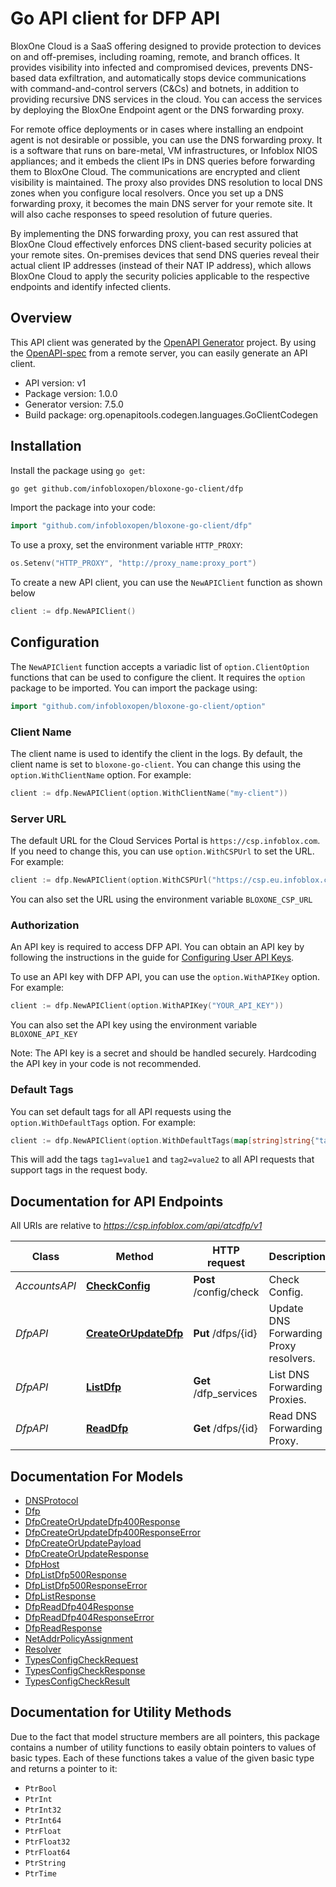 # Go API client for DFP API

BloxOne Cloud is a SaaS offering designed to provide protection to devices on and off-premises, including roaming, remote, and branch offices. It provides visibility into infected and compromised devices, prevents DNS-based data exfiltration, and automatically stops device communications with command-and-control servers (C&Cs) and botnets, in addition to providing recursive DNS services in the cloud. You can access the services by deploying the BloxOne Endpoint agent or the DNS forwarding proxy.

For remote office deployments or in cases where installing an endpoint agent is not desirable or possible, you can use the DNS forwarding proxy. It is a software that runs on bare-metal, VM infrastructures, or Infoblox NIOS appliances; and it embeds the client IPs in DNS queries before forwarding them to BloxOne Cloud. The communications are encrypted and client visibility is maintained. The proxy also provides DNS resolution to local DNS zones when you configure local resolvers. Once you set up a DNS forwarding proxy, it becomes the main DNS server for your remote site. It will also cache responses to speed resolution of future queries.

By implementing the DNS forwarding proxy, you can rest assured that BloxOne Cloud effectively enforces DNS client-based security policies at your remote sites. On-premises devices that send DNS queries reveal their actual client IP addresses (instead of their NAT IP address), which allows BloxOne Cloud to apply the security policies applicable to the respective endpoints and identify infected clients.


## Overview
This API client was generated by the [OpenAPI Generator](https://openapi-generator.tech) project.  By using the [OpenAPI-spec](https://www.openapis.org/) from a remote server, you can easily generate an API client.

- API version: v1
- Package version: 1.0.0
- Generator version: 7.5.0
- Build package: org.openapitools.codegen.languages.GoClientCodegen

## Installation

Install the package using `go get`:
```bash
go get github.com/infobloxopen/bloxone-go-client/dfp
```

Import the package into your code:
```go
import "github.com/infobloxopen/bloxone-go-client/dfp"
```

To use a proxy, set the environment variable `HTTP_PROXY`:

```go
os.Setenv("HTTP_PROXY", "http://proxy_name:proxy_port")
```

To create a new API client, you can use the `NewAPIClient` function as shown below
```go
client := dfp.NewAPIClient()
```

## Configuration

The `NewAPIClient` function accepts a variadic list of `option.ClientOption` functions that can be used to configure the client.
It requires the `option` package to be imported. You can import the package using:
```go
import "github.com/infobloxopen/bloxone-go-client/option"
```

### Client Name
The client name is used to identify the client in the logs. By default, the client name is set to `bloxone-go-client`. You can change this using the `option.WithClientName` option. For example:
```go
client := dfp.NewAPIClient(option.WithClientName("my-client"))
```

### Server URL

The default URL for the Cloud Services Portal is `https://csp.infoblox.com`. If you need to change this, you can use `option.WithCSPUrl` to set the URL. For example:

```go
client := dfp.NewAPIClient(option.WithCSPUrl("https://csp.eu.infoblox.com"))
```

You can also set the URL using the environment variable `BLOXONE_CSP_URL`

### Authorization

An API key is required to access DFP API. You can obtain an API key by following the instructions in the guide for [Configuring User API Keys](https://docs.infoblox.com/space/BloxOneCloud/35430405/Configuring+User+API+Keys).

To use an API key with DFP API, you can use the `option.WithAPIKey` option. For example:

```go
client := dfp.NewAPIClient(option.WithAPIKey("YOUR_API_KEY"))
```

You can also set the API key using the environment variable `BLOXONE_API_KEY`

Note: The API key is a secret and should be handled securely. Hardcoding the API key in your code is not recommended.

### Default Tags

You can set default tags for all API requests using the `option.WithDefaultTags` option. For example:

```go
client := dfp.NewAPIClient(option.WithDefaultTags(map[string]string{"tag1": "value1", "tag2": "value2"}))
```
This will add the tags `tag1=value1` and `tag2=value2` to all API requests that support tags in the request body.

## Documentation for API Endpoints

All URIs are relative to *https://csp.infoblox.com/api/atcdfp/v1*

Class | Method | HTTP request | Description
------------ | ------------- | ------------- | -------------
*AccountsAPI* | [**CheckConfig**](docs/AccountsAPI.md#checkconfig) | **Post** /config/check | Check Config.
*DfpAPI* | [**CreateOrUpdateDfp**](docs/DfpAPI.md#createorupdatedfp) | **Put** /dfps/{id} | Update DNS Forwarding Proxy resolvers.
*DfpAPI* | [**ListDfp**](docs/DfpAPI.md#listdfp) | **Get** /dfp_services | List DNS Forwarding Proxies.
*DfpAPI* | [**ReadDfp**](docs/DfpAPI.md#readdfp) | **Get** /dfps/{id} | Read DNS Forwarding Proxy.


## Documentation For Models

 - [DNSProtocol](docs/DNSProtocol.md)
 - [Dfp](docs/Dfp.md)
 - [DfpCreateOrUpdateDfp400Response](docs/DfpCreateOrUpdateDfp400Response.md)
 - [DfpCreateOrUpdateDfp400ResponseError](docs/DfpCreateOrUpdateDfp400ResponseError.md)
 - [DfpCreateOrUpdatePayload](docs/DfpCreateOrUpdatePayload.md)
 - [DfpCreateOrUpdateResponse](docs/DfpCreateOrUpdateResponse.md)
 - [DfpHost](docs/DfpHost.md)
 - [DfpListDfp500Response](docs/DfpListDfp500Response.md)
 - [DfpListDfp500ResponseError](docs/DfpListDfp500ResponseError.md)
 - [DfpListResponse](docs/DfpListResponse.md)
 - [DfpReadDfp404Response](docs/DfpReadDfp404Response.md)
 - [DfpReadDfp404ResponseError](docs/DfpReadDfp404ResponseError.md)
 - [DfpReadResponse](docs/DfpReadResponse.md)
 - [NetAddrPolicyAssignment](docs/NetAddrPolicyAssignment.md)
 - [Resolver](docs/Resolver.md)
 - [TypesConfigCheckRequest](docs/TypesConfigCheckRequest.md)
 - [TypesConfigCheckResponse](docs/TypesConfigCheckResponse.md)
 - [TypesConfigCheckResult](docs/TypesConfigCheckResult.md)


## Documentation for Utility Methods

Due to the fact that model structure members are all pointers, this package contains
a number of utility functions to easily obtain pointers to values of basic types.
Each of these functions takes a value of the given basic type and returns a pointer to it:

* `PtrBool`
* `PtrInt`
* `PtrInt32`
* `PtrInt64`
* `PtrFloat`
* `PtrFloat32`
* `PtrFloat64`
* `PtrString`
* `PtrTime`
